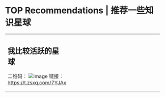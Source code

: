 # TOP Recommendations | 推荐一些知识星球

<table><tr><td valign="top" width="33%">
<!-- recent_releases starts -->

## 我比较活跃的星球

二维码： 
![image](https://github.com/user-attachments/assets/3d13edf5-cefa-42c4-8c5f-2caddc3f4f57)
链接： https://t.zsxq.com/7YJAx
  
<!-- recent_releases ends -->
</td><td valign="top" width="34%">
<!-- blog starts -->
<!-- blog ends -->
</td><td valign="top" width="33%">
<!-- tils starts -->
<!-- tils ends -->
</td></tr></table>

